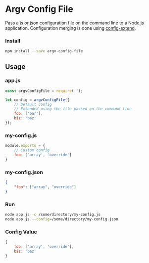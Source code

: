 Argv Config File
================

Pass a js or json configuration file on the command line to a Node.js application. Configuration merging is done using [config-extend](https://www.npmjs.com/package/config-extend).

### Install

````bash
npm install --save argv-config-file
````


Usage
-------

### app.js

````javascript
const argvConfigFile = require('');

let config = argvConfigFile({
	// Default config
	// Extended using the file passed on the command line
	foo: ['bar'],
	biz: 'baz'
});
````


### my-config.js

````javascript
module.exports = {
	// Custom config
	foo: ['array', 'override']
}
````


### my-config.json

````json
{
	"foo": ["array", "override"]
}
````

### Run

````bash
node app.js -c /some/directory/my-config.js
node app.js --config=/some/directory/my-config.json
````


### Config Value

````javascript
{
	foo: ['array', 'override'],
	biz: 'baz'
}
````
